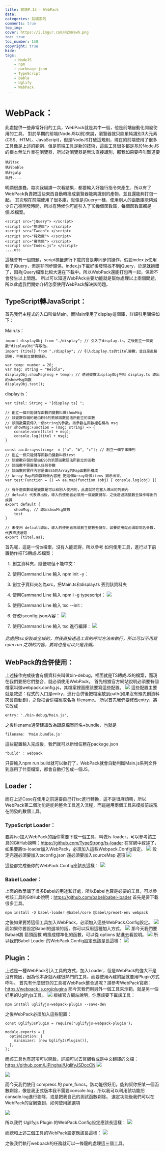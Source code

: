 ```yaml
---
title: 前端P.13 - WebPack
date: 
categories: 前端系列
comments: true
top_img: 
cover: https://i.imgur.com/NZmWawh.png
toc: true
toc_number: 150
copyright: true
hide:
tags: 
    - NodeJS
    - npm
    - packeage.json
    - TypeScript
    - Bable
    - Uglify
    - WebPack
---
```

# WebPack：
此處提供一些非常好用的工具，WebPack就是其中一個，他是前端自動化開發使用的工具。
對於早期的前端(NodeJS以前)來說，瀏覽器就只能單純識別3大元素(CSS、HTML、JavaScript)，但是NodeJS打破這規則，現在的前端使用了很多工具像是上述的範例，但是前端工具是新的技術，這些工具很多都是基於NodeJS的根本無法作業在瀏覽器，所以對瀏覽器是無法直接識別，那我如果要呼叫難道要

```
執行tsc
執行bable
執行gulp
執行....
```
明顯很愚蠢，每次我編譯一次看結果，都要輸入好幾行指令來產生，所以有了WebPack負責把這些東西自動轉換成瀏覽器能夠識別的產物，並且還能夠打包一起。
其次現在前端使用了很多庫，就像是jQuery一樣，使用別人的函數庫能夠減少自己德開發時間，所以有時候你可能引入了10幾個函數庫，每個函數庫都是一個JS檔案。
```
<script src="jQuery"> </script>
<script src="物理庫"> </script>
<script src="Tween"> </script>
<script src="特效庫"> </script>
<script src="廣告庫"> </script>
<script src="Index.js"> </script>
....etc

```
這樣會有一個問題，script標籤進行下載的會是非同步的操作，假設index.js使用到了jQuery，但是非同步關係，index.js下載好後發現找不到jQuery，於是就抱錯了，因為jQuery檔案比較大還在下載中。所以WebPack還能打包再一起，保證不會發生以上問題。
所以可以知道WebPAck主要功能就是幫你處理以上兩個問題，所以此處我們開始介紹怎麼使用WebPack解決該問題。

## TypeScript轉JavaScript：
首先我們主程式的入口叫做Main，而Main使用了display這個庫，詳細引用關係如下：

Main.ts：
```
import displayObj from "./display"; // 引入了display.ts，之後創立一個變數"displayObj"存取他。
import {titel} from "./display"; // 引入display.ts的titel變數，並且是直接調用，不用創立變數儲存。

var temp: number = 20;
var msg: string = "Heldlo";
displayObj.showMsg(msg + temp); // 透過變數displayObj呼叫 display.ts 導出的showMsg函數
displayObj.test();

```

display.ts：
```
var titel: String = "[display.ts] "; 

// 創立一個只能儲存函數的變數叫做showMsg
// 該變數存儲的是由ES6的箭頭函數語法所創立的函數
// 該函數需要傳入一個string的參數，該參數在函數裡名稱為 msg
var showMsg:Function = (msg: string) => {  
    console.warn(titel + msg);
    console.log(titel + msg);
}

const aa:Array<string>  = ["a", "b", "c"]; // 創立一個字串陣列
// 創立一個只能儲存函數的變數叫做test
// 該變數存儲的是由ES6的箭頭函數語法所創立的函數
// 該函數不需要傳入任何參數
// 該函數的實作內容是由ES5的Array的Map函數所構成
// Array Map的函數時做內容是 把這個Array每個items 顯示出來。
var test:Function = () => aa.map(function (obj) { console.log(obj) })

// 有什麼函數或是變數是可以給別人使用的，此處就將它塞入導出的列表內
// default 代表導出後，導入的使用者必須用一個變數儲存，之後透過該變數去操作導出的成員
export default { 
    showMsg, // 導出showMsg變數
    test
}

// 未使用 default導出，導入的使用者無須創立變數去儲存，如要使用就必須取同名參數，代表直接讀取
export {titel,aa};
```

首先呢，這是一份ts檔案，沒有人能認得，所以參考 如何使用工具，進行以下前置動作把TS轉成JS檔案：
1. 創立資料夾，隨便取但不能中文：
2. 使用Cammand Line 輸入 npm init -y：
3. 創立子資料夾名為src，把Main.ts和display.ts 丟到該資料夾
4. 使用Cammand Line 輸入 npm i -g typescript：
![](https://i.imgur.com/0TFr78g.png)

5. 使用Cammand Line 輸入 tsc --init：
6. 修改tsconfig.json內容：
![](https://i.imgur.com/pXf8bL7.png)

7. 使用Cammand Line 輸入 tsc 進行編譯：
![](https://i.imgur.com/UMZS5O8.png)

###### 此處把tsc安裝成全域的，然後直接透過工具的呼叫方法來執行，所以可以不用寫 npm run 之類的內容，要寫也是可以只是我懶。

## WebPack的合併使用：
上述操作完成後會有個資料夾叫做bin-debug，裡面就是TS轉成JS的檔案，而現在我們要把它們整合，就必須使用WebPack。
首先根據官方網站說明必須要有個檔案叫做webpack.config.js，其檔案裡面應該要寫這些配置。
![](https://i.imgur.com/JWCuKDd.png)
這些配置主要就是敘述：程式的入口是entry，進行合併後把檔案放到path(如果沒有預先創資料夾會自動創)，之後把合併檔案取名為 filename。
所以首先我們要修改entry，將它改成

```
entry: './bin-debug/Main.js',

```

之後filename通常建議改為跟原檔案同名+bundle，也就是

```
filename: 'Main.bundle.js'
```

這些配置輸入完成後，我們就可以新增任務在package.json

```
"build" : webpack
```

只要輸入npm run build就可以執行了，WebPack就會自動判斷Main.js系列文件到底用了什麼檔案，都會自動打包成一個JS。

## Loader：
而在上述Case在使用之前還要自己打tsc進行轉換，這不是很麻煩嗎，所以WebPack第二個功能是能夠整合工具進入流程，而這邊用兩個工具來模擬前端現在開發的數個工具。

### TypeScript Loader：

要將tsc加入WebPack的話你需要下載一個工具，叫做ts-loader，可以參考該工具的GitHub說明：https://github.com/TypeStrong/ts-loader
在官網中敘述了，如果要將ts-loader加入WebPack，必須加入這些Webpack.Config設定。
![](https://i.imgur.com/dEC2ffN.png)
設定完還必須要加入tsconfig.json 還必須要加入sourceMap 選項
![](https://i.imgur.com/aAuSJrq.png)

這些都完成後你的WebPack.Config應該長這樣：
![](https://i.imgur.com/D4T3jC5.png)

### Babel Loader：
上面的教學講了很多Babel的用途和好處，所以Babel也算是必要的工具，可以參考該工具的GitHub說明：https://github.com/babel/babel-loader
首先是要下載很多工具。

```
npm install -D babel-loader @babel/core @babel/preset-env webpack
```

之後如果要將這個工具加入WebPack，必須加入這些WebPack.Config設定。
![](https://i.imgur.com/8eVev4o.png)
而如果你要設定Babel的選項的話，你可以採用這種加入方式。
![](https://i.imgur.com/TNOAG58.png)
那今天我們要Babael將 箭頭函數 轉換成標準化的函數，可以從 options 點進去看說明。
![](https://i.imgur.com/jBMBR9j.png)
所以我們Babel Loader 的WebPack.Config設定應該是長這樣：
![](https://i.imgur.com/Uuw0r5A.png)

## Plugin：
上述是一種WebPack引入工具的方式，加入Loader，但是WebPack的強大不是沒有原因，因為他本身就內建很熱門的工具，而要使用內建的話就要用Plugin方式呼叫。
首先有什麼很夯的工具被WebPack整合過呢？請參考WebPack官網：https://webpack.js.org/plugins
那今天我們用另外一個工具來示範，就是另一個好用的Uglifyjs工具。
![](https://i.imgur.com/UYihfKW.png)
根據官方網站說明，你應該要下載該工具：
```
npm install uglifyjs-webpack-plugin --save-dev
```
之後WebPack必須加入這些配置：
```
const UglifyJsPlugin = require('uglifyjs-webpack-plugin');

module.exports = {
  optimization: {
    minimizer: [new UglifyJsPlugin()],
  },
};
```
而該工具也有選項可以開啟，詳細可以去官網看或是中文翻譯的文檔： https://github.com/LiPinghai/UglifyJSDocCN
![](https://i.imgur.com/5fTFEEb.png)

![](https://i.imgur.com/0YeOcLH.png)

而今天我們使用 compress 的 pure_funcs，該功能很好用，能夠幫你把某一個函數剃除，像是我正式版本我不需要console.log，所以我可以利用該功能把console.log進行剔除，或是把我自己的測試函數剃除。
選定功能後我們可以在WebPack的官網查到，如何使用該選項

![](https://i.imgur.com/TbQlxLr.png)

所以我們 Uglifyjs Plugin 的WebPack.Config設定應該長這樣：
![](https://i.imgur.com/K9FUsDh.png)

而總和上述三個工具的WebPack設定應該長這樣：
![](https://i.imgur.com/mr4UOhR.png)

之後我們執行webpack的任務就可以一條龍的處理這三個工具。